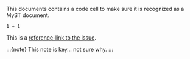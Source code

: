 This documents contains a code cell to make sure it is recognized as a MyST document.

```{code-cell} ipython3
1 + 1
```

This is a [reference-link to the issue][].

:::{note}
This note is key... not sure why.
:::

[reference-link to the issue]: <https://github.com/mwouts/jupytext/issues/789>
